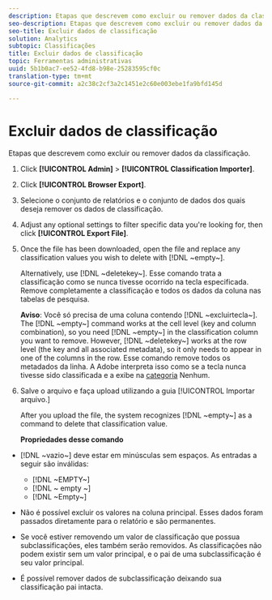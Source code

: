 ```yaml
---
description: Etapas que descrevem como excluir ou remover dados da classificação.
seo-description: Etapas que descrevem como excluir ou remover dados da classificação.
seo-title: Excluir dados de classificação
solution: Analytics
subtopic: Classificações
title: Excluir dados de classificação
topic: Ferramentas administrativas
uuid: 5b1b0ac7-ee52-4fd8-b98e-25283595cf0c
translation-type: tm+mt
source-git-commit: a2c38c2cf3a2c1451e2c60e003ebe1fa9bfd145d

---
```



# Excluir dados de classificação

Etapas que descrevem como excluir ou remover dados da classificação.

1. Click **[!UICONTROL Admin]** &gt; **[!UICONTROL Classification Importer]**.
1. Click **[!UICONTROL Browser Export]**.
1. Selecione o conjunto de relatórios e o conjunto de dados dos quais deseja remover os dados de classificação.
1. Adjust any optional settings to filter specific data you're looking for, then click **[!UICONTROL Export File]**.
1. Once the file has been downloaded, open the file and replace any classification values you wish to delete with [!DNL ~empty~].

   Alternatively, use [!DNL ~deletekey~]. Esse comando trata a classificação como se nunca tivesse ocorrido na tecla especificada. Remove completamente a classificação e todos os dados da coluna nas tabelas de pesquisa.

   **Aviso**: Você só precisa de uma coluna contendo [!DNL ~excluirtecla~]. The [!DNL ~empty~] command works at the cell level (key and column combination), so you need [!DNL ~empty~] in the classification column you want to remove. However, [!DNL ~deletekey~] works at the row level (the key and all associated metadata), so it only needs to appear in one of the columns in the row. Esse comando remove todos os metadados da linha. A Adobe interpreta isso como se a tecla nunca tivesse sido classificada e a exibe na [categoria](../../../components/c-classifications2/c-classifications-importer/nonclassified-keys.md#concept_233E51DDF3084FF7B7EA89381C73C5FF) Nenhum.

1. Salve o arquivo e faça upload utilizando a guia [!UICONTROL Importar arquivo.]

   After you upload the file, the system recognizes [!DNL ~empty~] as a command to delete that classification value.

   **Propriedades desse comando**

* [!DNL ~vazio~] deve estar em minúsculas sem espaços. As entradas a seguir são inválidas:

   * [!DNL ~EMPTY~]
   * [!DNL ~ empty ~]
   * [!DNL ~Empty~]

* Não é possível excluir os valores na coluna principal. Esses dados foram passados diretamente para o relatório e são permanentes.
* Se você estiver removendo um valor de classificação que possua subclassificações, eles também serão removidos. As classificações não podem existir sem um valor principal, e o pai de uma subclassificação é seu valor principal.
* É possível remover dados de subclassificação deixando sua classificação pai intacta.

